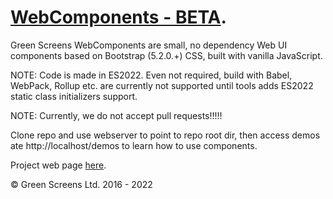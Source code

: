 # [WebComponents - BETA](https://webcomponents.greenscreens.ltd/).

Green Screens WebComponents are small, no dependency Web UI components based on Bootstrap (5.2.0.+) CSS, built with vanilla JavaScript.

NOTE: Code is made in ES2022. Even not required, build with Babel, WebPack, Rollup etc. are currently not supported until tools adds ES2022 static class initializers support.  

NOTE: Currently, we do not accept pull requests!!!!!

Clone repo and use webserver to point to repo root dir, then access demos ate http://localhost/demos to learn how to use components.

Project web page [here](https://webcomponents.greenscreens.ltd/).

&copy; Green Screens Ltd. 2016 - 2022
